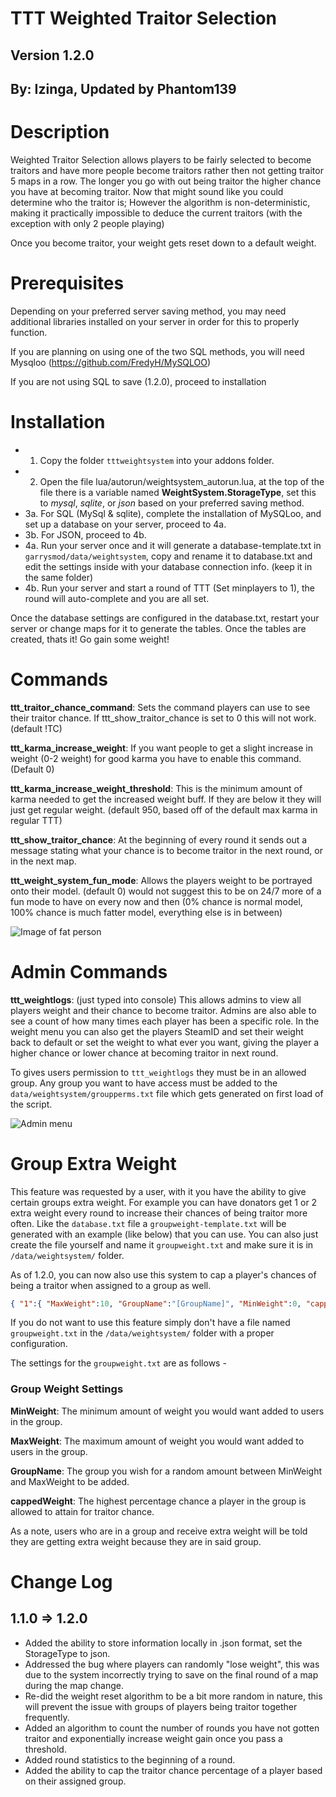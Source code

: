 # TTT Weighted Traitor Selection
## Version 1.2.0
## By: Izinga, Updated by Phantom139

# Description

Weighted Traitor Selection allows players to be fairly selected to become traitors and have more people become traitors rather then not getting traitor 5 maps in a row. The longer you go with out being traitor the higher chance you have at becoming traitor. Now that might sound like you could determine who the traitor is; However the algorithm is non-deterministic, making it practically impossible to deduce the current traitors (with the exception with only 2 people playing)

Once you become traitor, your weight gets reset down to a default weight.

# Prerequisites

Depending on your preferred server saving method, you may need additional libraries installed on your server in order for this to properly function. 

If you are planning on using one of the two SQL methods, you will need Mysqloo (https://github.com/FredyH/MySQLOO)

If you are not using SQL to save (1.2.0), proceed to installation

# Installation
  * 1. Copy the folder `tttweightsystem` into your addons folder.
  * 2. Open the file lua/autorun/weightsystem_autorun.lua, at the top of the file there is a variable named **WeightSystem.StorageType**, set this to *mysql*, *sqlite*, or *json* based on your preferred saving method.
  * 3a. For SQL (MySql & sqlite), complete the installation of MySQLoo, and set up a database on your server, proceed to 4a.
  * 3b. For JSON, proceed to 4b.
  * 4a. Run your server once and it will generate a database-template.txt in `garrysmod/data/weightsystem`, copy and rename it to database.txt and edit the settings inside with your database connection info. (keep it in the same folder)
  * 4b. Run your server and start a round of TTT (Set minplayers to 1), the round will auto-complete and you are all set.

Once the database settings are configured in the database.txt, restart your server or change maps for it to generate the tables. Once the tables are created, thats it! Go gain some weight!

# Commands

**ttt_traitor_chance_command**: Sets the command players can use to see their traitor chance. If ttt_show_traitor_chance is set to 0 this will not work. (default !TC)

**ttt_karma_increase_weight**: If you want people to get a slight increase in weight (0-2 weight) for good karma you have to enable this command. (Default 0)

**ttt_karma_increase_weight_threshold**: This is the minimum amount of karma needed to get the increased weight buff. If they are below it they will just get regular weight. (default 950, based off of the default max karma in regular TTT)

**ttt_show_traitor_chance**: At the beginning of every round it sends out a message stating what your chance is to become traitor in the next round, or in the next map.

**ttt_weight_system_fun_mode**: Allows the players weight to be portrayed onto their model. (default 0) would not suggest this to be on 24/7 more of a fun mode to have on every now and then (0% chance is normal model, 100% chance is much fatter model, everything else is in between) 

![Image of fat person](http://puu.sh/ignmA/0ed089cde9.jpg)

# Admin Commands
**ttt_weightlogs**: (just typed into console) This allows admins to view all players weight and their chance to become traitor. Admins are also able to see a count of how many times each player has been a specific role. In the weight menu you can also get the players SteamID and set their weight back to default or set the weight to what ever you want, giving the player a higher chance or lower chance at becoming traitor in next round.

To gives users permission to `ttt_weightlogs` they must be in an allowed group. Any group you want to have access must be added to the `data/weightsystem/groupperms.txt` file which gets generated on first load of the script.

![Admin menu](https://puu.sh/wxU0C/64f9a81d20.png)

# Group Extra Weight
This feature was requested by a user, with it you have the ability to give certain groups extra weight. For example you can have donators get 1 or 2 extra weight every round to increase their chances of being traitor more often. Like the `database.txt` file a `groupweight-template.txt` will be generated with an example (like below) that you can use. You can also just create the file yourself and name it `groupweight.txt` and make sure it is in `/data/weightsystem/` folder.

As of 1.2.0, you can now also use this system to cap a player's chances of being a traitor when assigned to a group as well.

```json
{ "1":{ "MaxWeight":10, "GroupName":"[GroupName]", "MinWeight":0, "cappedWeight":10 }, "2":{ "MaxWeight":10, "GroupName":"[AnotherGroupName]", "MinWeight":5, "cappedWeight": 100 } }
```

If you do not want to use this feature simply don't have a file named `groupweight.txt` in the `/data/weightsystem/` folder with a proper configuration.

The settings for the `groupweight.txt` are as follows -
### Group Weight Settings
**MinWeight**: The minimum amount of weight you would want added to users in the group.

**MaxWeight**: The maximum amount of weight you would want added to users in the group.

**GroupName**: The group you wish for a random amount between MinWeight and MaxWeight to be added.

**cappedWeight**: The highest percentage chance a player in the group is allowed to attain for traitor chance.

As a note, users who are in a group and receive extra weight will be told they are getting extra weight because they are in said group.

# Change Log

## 1.1.0 => 1.2.0

  * Added the ability to store information locally in .json format, set the StorageType to json.
  * Addressed the bug where players can randomly "lose weight", this was due to the system incorrectly trying to save on the final round of a map during the map change.
  * Re-did the weight reset algorithm to be a bit more random in nature, this will prevent the issue with groups of players being traitor together frequently.
  * Added an algorithm to count the number of rounds you have not gotten traitor and exponentially increase weight gain once you pass a threshold.
  * Added round statistics to the beginning of a round.
  * Added the ability to cap the traitor chance percentage of a player based on their assigned group.